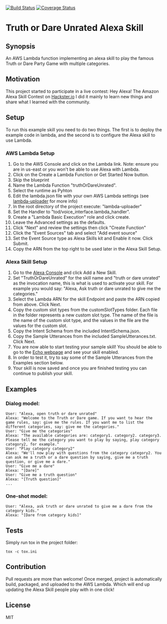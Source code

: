 [![Build Status](https://travis-ci.org/breboulet/alexa-truth-or-dare.svg?branch=master)](https://travis-ci.org/breboulet/alexa-truth-or-dare)
[![Coverage Status](https://coveralls.io/repos/github/breboulet/alexa-truth-or-dare/badge.svg?branch=master)](https://coveralls.io/github/breboulet/alexa-truth-or-dare?branch=master)

# Truth or Dare Unrated Alexa Skill

## Synopsis

An AWS Lambda function implementing an alexa skill to play the famous Truth or Dare Party Game with multiple categories.

## Motivation

This project started to participate in a live contest: Hey Alexa! The Amazon Alexa Skill Contest on [Hackster.io](https://www.hackster.io)
I did it mainly to learn new things and share what I learned with the community.

## Setup

To run this example skill you need to do two things. The first is to deploy the example code in lambda, and the second is to configure the Alexa skill to use Lambda.

### AWS Lambda Setup
1. Go to the AWS Console and click on the Lambda link. Note: ensure you are in us-east or you won't be able to use Alexa with Lambda.
2. Click on the Create a Lambda Function or Get Started Now button.
3. Skip the blueprint
4. Name the Lambda Function "truthOrDareUnrated".
5. Select the runtime as Pyhton
6. Edit the lambda.json file with your own AWS Lambda settings (see [lambda-uploader](https://github.com/rackerlabs/lambda-uploader) for more info)
7. In the root directory of the project execute: "lambda-uploader"
8. Set the Handler to "tod/voice_interface.lambda_handler".
9. Create a "Lambda Basic Execution" role and click create.
10. Leave the Advanced settings as the defaults.
11. Click "Next" and review the settings then click "Create Function"
12. Click the "Event Sources" tab and select "Add event source"
13. Set the Event Source type as Alexa Skills kit and Enable it now. Click Submit.
14. Copy the ARN from the top right to be used later in the Alexa Skill Setup.

### Alexa Skill Setup
1. Go to the [Alexa Console](https://developer.amazon.com/edw/home.html) and click Add a New Skill.
2. Set "TruthOrDareUnrated" for the skill name and "truth or dare unrated" as the invocation name, this is what is used to activate your skill. For example you would say: "Alexa, Ask truth or dare unrated to give me the categories."
3. Select the Lambda ARN for the skill Endpoint and paste the ARN copied from above. Click Next.
4. Copy the custom slot types from the customSlotTypes folder. Each file in the folder represents a new custom slot type. The name of the file is the name of the custom slot type, and the values in the file are the values for the custom slot.
5. Copy the Intent Schema from the included IntentSchema.json.
6. Copy the Sample Utterances from the included SampleUtterances.txt. Click Next.
8. You are now able to start testing your sample skill! You should be able to go to the [Echo webpage](http://echo.amazon.com/#skills) and see your skill enabled.
9. In order to test it, try to say some of the Sample Utterances from the Examples section below.
10. Your skill is now saved and once you are finished testing you can continue to publish your skill.

## Examples
### Dialog model:
    User: "Alexa, open truth or dare unrated"
    Alexa: "Welcome to the Truth or Dare game. If you want to hear the game rules, say: give me the rules. If you want me to list the different categories, say: give me the categories."
    User: "Give me the categories"
    Alexa: "The available categories are: category1. category2. category3. Please tell me the category you want to play by saying, play category category2, for example."
    User: "Play category category2"
    Alexa: "We'll now play with questions from the category category2. You can ask me a truth or a dare question by saying, give me a truth question, or give me a dare."
    User: "Give me a dare"
    Alexa: "[Dare]"
    User: "Give me a truth question"
    Alexa: "[Truth question]"
    ...

### One-shot model:
    User: "Alexa, ask truth or dare unrated to give me a dare from the category kids."
    Alexa: "[Dare from category kids]"
    
## Tests

Simply run tox in the project folder:
```
tox -c tox.ini
```

## Contribution

Pull requests are more than welcome! 
Once merged, project is automatically build, packaged, and uploaded to the AWS Lambda. 
Which will end up updating the Alexa Skill people play with in one click!

## License

MIT

